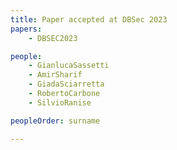 ```yaml
---
title: Paper accepted at DBSec 2023
papers:
    - DBSEC2023

people:
    - GianlucaSassetti
    - AmirSharif
    - GiadaSciarretta
    - RobertoCarbone
    - SilvioRanise

peopleOrder: surname

---
```

